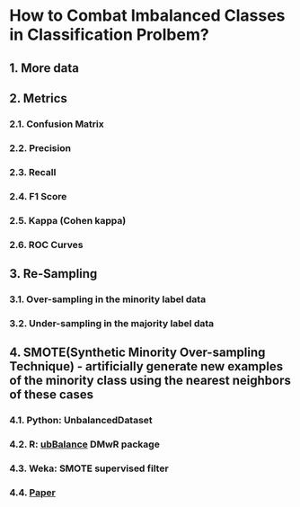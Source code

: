 # How to Combat Imbalanced Classes in Classification Prolbem?
## 1. More data
## 2. Metrics
### 2.1. Confusion Matrix
### 2.2. Precision
### 2.3. Recall
### 2.4. F1 Score
### 2.5. Kappa (Cohen kappa)
### 2.6. ROC Curves
## 3. Re-Sampling
### 3.1. Over-sampling in the minority label data
### 3.2. Under-sampling in the majority label data
## 4. SMOTE(Synthetic Minority Over-sampling Technique) - artificially generate new examples of the minority class using the nearest neighbors of these cases  
### 4.1. Python: UnbalancedDataset 
### 4.2. R: [ubBalance](https://www.rdocumentation.org/packages/unbalanced/versions/2.0/topics/ubBalance) DMwR package
### 4.3. Weka: SMOTE supervised filter
### 4.4. [Paper](https://arxiv.org/pdf/1106.1813.pdf)
